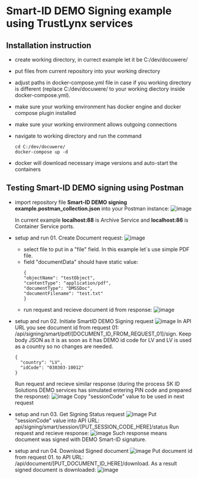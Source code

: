 # Smart-ID DEMO Signing example using TrustLynx services
## Installation instruction
- create working directory, in currect example let it be C:/dev/docuwere/
- put files from current repository into your working directory
- adjust paths in docker-compose.yml file in case if you working directory is different (replace C:/dev/docuwere/ to your working diectory inside docker-compose.yml).
- make sure your working environment has docker engine and docker compose plugin installed
- make sure your working environment allows outgoing connections
- navigate to working directory and run the command
  
  ```
  cd C:/dev/docuwere/
  docker-compose up -d
  ```
- docker will download necessary image versions and auto-start the containers
## Testing Smart-ID DEMO signing using Postman
- import repository file **Smart-ID DEMO signing example.postman_collection.json** into your Postman instance:
![image](https://github.com/user-attachments/assets/dd294616-f8ec-48d5-a52e-66c043e29336)

  In current example **localhost:88** is Archive Service and **localhost:86** is Container Service ports.
- setup and run 01. Create Document request:
      ![image](https://github.com/user-attachments/assets/000c8450-7249-4c4d-b4cd-787ded8f32b0)
    - select file to put in a "file" field. In this example let`s use simple PDF file.
    - field "documentData" should have static value:
      ```
      {
      "objectName": "testObject",
      "contentType": "application/pdf",
      "documentType": "DMSSDoc",
      "documentFilename": "test.txt"
      }
      ```
   - run request and recieve document id from response:
     ![image](https://github.com/user-attachments/assets/e51f0af5-5f3b-432d-a292-0e5546717f90)
- setup and run 02. Initiate SmartID DEMO Signing request
  ![image](https://github.com/user-attachments/assets/968a326c-9f1f-4960-aa08-d396b37c2b85)
  In API URL you see document id from request 01: /api/signing/smart/pdf/[DOCUMENT_ID_FROM_REQUEST_01]/sign.
  Keep body JSON as it is as soon as it has DEMO id code for LV and LV is used as a country so no changes are needed.
  ```
  {
    "country": "LV",
    "idCode": "030303-10012"  
  }  
  ```
  Run request and recieve similar response (during the process SK ID Solutions DEMO services has simulated entering PIN code and prepared the response):
  ![image](https://github.com/user-attachments/assets/981ff075-154f-4b8b-a13d-7f9c28b33930)
  Copy "sessionCode" value to be used in next request
- setup and run 03. Get Signing Status request
  ![image](https://github.com/user-attachments/assets/054daeb6-00a9-41f2-831b-45e5e887f4a4)
  Put "sessionCode" value into API URL: api/signing/smart/session/[PUT_SESSION_CODE_HERE]/status
  Run request and recieve response:
  ![image](https://github.com/user-attachments/assets/4f8503e4-eaf7-4b61-8a1a-58c91abd45e3)
  Such response means document was signed with DEMO Smart-ID signature.
- setup and run 04. Download Signed document
  ![image](https://github.com/user-attachments/assets/3269eb2e-8e3f-41e6-8d16-0018761ee4fe)
  Put document id from request 01. to API URL: /api/document/[PUT_DOCUMENT_ID_HERE]/download. As a result signed document is downloaded:
  ![image](https://github.com/user-attachments/assets/f0786974-cd56-439f-a679-8ad1a5380e53)




  

